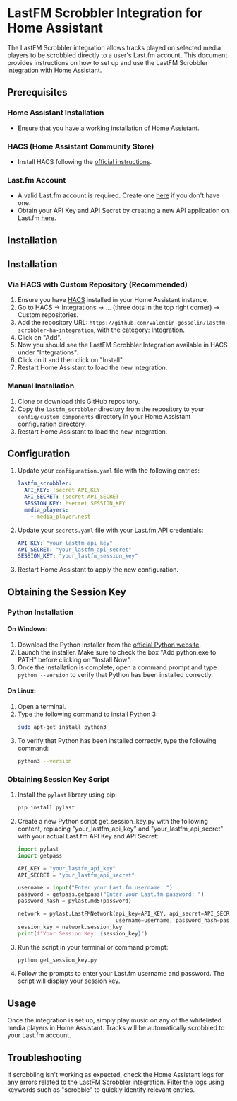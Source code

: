 # LastFM Scrobbler Integration for Home Assistant

The LastFM Scrobbler integration allows tracks played on selected media players to be scrobbled directly to a user's Last.fm account. This document provides instructions on how to set up and use the LastFM Scrobbler integration with Home Assistant.

## Prerequisites

### Home Assistant Installation

- Ensure that you have a working installation of Home Assistant.

### HACS (Home Assistant Community Store)

- Install HACS following the [official instructions](https://hacs.xyz/docs/installation/installation).

### Last.fm Account

- A valid Last.fm account is required. Create one [here](https://www.last.fm/join) if you don't have one.
- Obtain your API Key and API Secret by creating a new API application on Last.fm [here](https://www.last.fm/api/account/create).

## Installation

## Installation

### Via HACS with Custom Repository (Recommended)

1. Ensure you have [HACS](https://hacs.xyz/docs/installation/installation) installed in your Home Assistant instance.
2. Go to HACS -> Integrations -> ... (three dots in the top right corner) -> Custom repositories.
3. Add the repository URL: `https://github.com/valentin-gosselin/lastfm-scrobbler-ha-integration`, with the category: Integration.
4. Click on "Add".
5. Now you should see the LastFM Scrobbler Integration available in HACS under "Integrations".
6. Click on it and then click on "Install".
7. Restart Home Assistant to load the new integration.

### Manual Installation

1. Clone or download this GitHub repository.
2. Copy the `lastfm_scrobbler` directory from the repository to your `config/custom_components` directory in your Home Assistant configuration directory.
3. Restart Home Assistant to load the new integration.

## Configuration

1. Update your `configuration.yaml` file with the following entries:

   ```yaml
   lastfm_scrobbler:
     API_KEY: !secret API_KEY
     API_SECRET: !secret API_SECRET
     SESSION_KEY: !secret SESSION_KEY
     media_players:
       - media_player.nest
   ```

2. Update your `secrets.yaml` file with your Last.fm API credentials:

   ```yaml
   API_KEY: "your_lastfm_api_key"
   API_SECRET: "your_lastfm_api_secret"
   SESSION_KEY: "your_lastfm_session_key"
   ```

3. Restart Home Assistant to apply the new configuration.

## Obtaining the Session Key

### Python Installation

#### On Windows:

1. Download the Python installer from the [official Python website](https://www.python.org/downloads/windows/).
2. Launch the installer. Make sure to check the box "Add python.exe to PATH" before clicking on "Install Now".
3. Once the installation is complete, open a command prompt and type `python --version` to verify that Python has been installed correctly.

#### On Linux:

1. Open a terminal.
2. Type the following command to install Python 3:
   ```bash
   sudo apt-get install python3
   ```
3. To verify that Python has been installed correctly, type the following command:
   ```bash
   python3 --version
   ```

### Obtaining Session Key Script

1. Install the `pylast` library using pip:

   ```bash
   pip install pylast
   ```

2. Create a new Python script get_session_key.py with the following content, replacing "your_lastfm_api_key" and "your_lastfm_api_secret" with your actual Last.fm API Key and API Secret:

   ```python
   import pylast
   import getpass

   API_KEY = "your_lastfm_api_key"
   API_SECRET = "your_lastfm_api_secret"

   username = input("Enter your Last.fm username: ")
   password = getpass.getpass("Enter your Last.fm password: ")
   password_hash = pylast.md5(password)

   network = pylast.LastFMNetwork(api_key=API_KEY, api_secret=API_SECRET,
                                  username=username, password_hash=password_hash)
   session_key = network.session_key
   print(f"Your Session Key: {session_key}")
   ```

3. Run the script in your terminal or command prompt:

   ```bash
   python get_session_key.py
   ```

4. Follow the prompts to enter your Last.fm username and password. The script will display your session key.

## Usage

Once the integration is set up, simply play music on any of the whitelisted media players in Home Assistant. Tracks will be automatically scrobbled to your Last.fm account.

## Troubleshooting

If scrobbling isn't working as expected, check the Home Assistant logs for any errors related to the LastFM Scrobbler integration. Filter the logs using keywords such as "scrobble" to quickly identify relevant entries.
